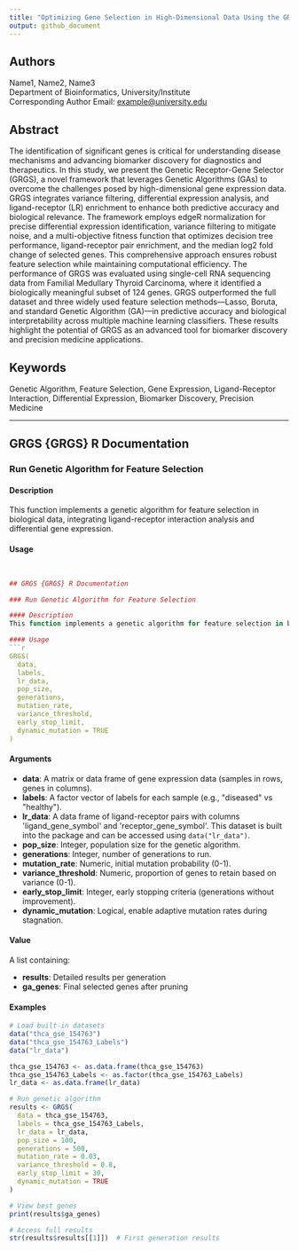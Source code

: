 ```yaml
---
title: "Optimizing Gene Selection in High-Dimensional Data Using the GRGS Framework: A Genetic Algorithm Approach"
output: github_document
---
```


## Authors
Name1, Name2, Name3  
Department of Bioinformatics, University/Institute  
Corresponding Author Email: example@university.edu  

## Abstract
The identification of significant genes is critical for understanding disease mechanisms and advancing biomarker discovery for diagnostics and therapeutics. In this study, we present the Genetic Receptor-Gene Selector (GRGS), a novel framework that leverages Genetic Algorithms (GAs) to overcome the challenges posed by high-dimensional gene expression data. GRGS integrates variance filtering, differential expression analysis, and ligand-receptor (LR) enrichment to enhance both predictive accuracy and biological relevance. The framework employs edgeR normalization for precise differential expression identification, variance filtering to mitigate noise, and a multi-objective fitness function that optimizes decision tree performance, ligand-receptor pair enrichment, and the median log2 fold change of selected genes. This comprehensive approach ensures robust feature selection while maintaining computational efficiency. The performance of GRGS was evaluated using single-cell RNA sequencing data from Familial Medullary Thyroid Carcinoma, where it identified a biologically meaningful subset of 124 genes. GRGS outperformed the full dataset and three widely used feature selection methods—Lasso, Boruta, and standard Genetic Algorithm (GA)—in predictive accuracy and biological interpretability across multiple machine learning classifiers. These results highlight the potential of GRGS as an advanced tool for biomarker discovery and precision medicine applications.

## Keywords
Genetic Algorithm, Feature Selection, Gene Expression, Ligand-Receptor Interaction, Differential Expression, Biomarker Discovery, Precision Medicine

---

## GRGS {GRGS} R Documentation

### Run Genetic Algorithm for Feature Selection

#### Description
This function implements a genetic algorithm for feature selection in biological data, integrating ligand-receptor interaction analysis and differential gene expression.

#### Usage
```r


## GRGS {GRGS} R Documentation

### Run Genetic Algorithm for Feature Selection

#### Description
This function implements a genetic algorithm for feature selection in biological data, integrating ligand-receptor interaction analysis and differential gene expression.

#### Usage
```r
GRGS(
  data,
  labels,
  lr_data,
  pop_size,
  generations,
  mutation_rate,
  variance_threshold,
  early_stop_limit,
  dynamic_mutation = TRUE
)
```

#### Arguments
- **data**: A matrix or data frame of gene expression data (samples in rows, genes in columns).
- **labels**: A factor vector of labels for each sample (e.g., "diseased" vs "healthy").
- **lr_data**: A data frame of ligand-receptor pairs with columns 'ligand_gene_symbol' and 'receptor_gene_symbol'. This dataset is built into the package and can be accessed using `data("lr_data")`.
- **pop_size**: Integer, population size for the genetic algorithm.
- **generations**: Integer, number of generations to run.
- **mutation_rate**: Numeric, initial mutation probability (0-1).
- **variance_threshold**: Numeric, proportion of genes to retain based on variance (0-1).
- **early_stop_limit**: Integer, early stopping criteria (generations without improvement).
- **dynamic_mutation**: Logical, enable adaptive mutation rates during stagnation.

#### Value
A list containing:
- **results**: Detailed results per generation
- **ga_genes**: Final selected genes after pruning

#### Examples
```r
# Load built-in datasets
data("thca_gse_154763")
data("thca_gse_154763_Labels")
data("lr_data")

thca_gse_154763 <- as.data.frame(thca_gse_154763)
thca_gse_154763_Labels <- as.factor(thca_gse_154763_Labels)
lr_data <- as.data.frame(lr_data)

# Run genetic algorithm
results <- GRGS(
  data = thca_gse_154763,
  labels = thca_gse_154763_Labels,
  lr_data = lr_data,
  pop_size = 100,
  generations = 500,
  mutation_rate = 0.03,
  variance_threshold = 0.8,
  early_stop_limit = 30,
  dynamic_mutation = TRUE
)

# View best genes
print(results$ga_genes)

# Access full results
str(results$results[[1]])  # First generation results
```


